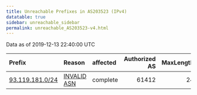 ```yaml
---
title: Unreachable Prefixes in AS203523 (IPv4)
datatable: true
sidebar: unreachable_sidebar
permalink: unreachable_AS203523-v4.html
---
```


Data as of 2019-12-13 22:40:00 UTC


<div class="datatable-begin"></div>

| Prefix                                                   | Reason                                                                                                  | affected   |   Authorized AS |   MaxLength | Anchor                                         |   unreachable /24s |
|:---------------------------------------------------------|:--------------------------------------------------------------------------------------------------------|:-----------|----------------:|------------:|:-----------------------------------------------|-------------------:|
| [93.119.181.0/24](https://stat.ripe.net/93.119.181.0/24) | [INVALID ASN](https://rpki-validator.ripe.net/announcement-preview?asn=AS203523&prefix=93.119.181.0/24) | complete   |           61412 |          24 | [RIPE](unreachable_RIPE_NCC_RPKI_Root-v4.html) |                  1 |

<div class="datatable-end"></div>